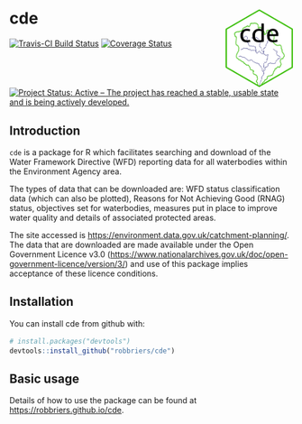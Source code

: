 
<!-- README.md is generated from README.Rmd. Please edit that file -->
cde <img src="docs/logo/logo.png" align="right" height=140/>
============================================================

[![Travis-CI Build Status](https://travis-ci.org/robbriers/cde.svg?branch=master)](https://travis-ci.org/robbriers/cde) [![Coverage Status](https://coveralls.io/repos/github/robbriers/cde/badge.svg?branch=master)](https://coveralls.io/github/robbriers/cde?branch=master) [![Project Status: Active – The project has reached a stable, usable state and is being actively developed.](https://www.repostatus.org/badges/latest/active.svg)](https://www.repostatus.org/#active)

Introduction
------------

`cde` is a package for R which facilitates searching and download of the Water Framework Directive (WFD) reporting data for all waterbodies within the Environment Agency area.

The types of data that can be downloaded are: WFD status classification data (which can also be plotted), Reasons for Not Achieving Good (RNAG) status, objectives set for waterbodies, measures put in place to improve water quality and details of associated protected areas.

The site accessed is <https://environment.data.gov.uk/catchment-planning/>. The data that are downloaded are made available under the Open Government Licence v3.0 (<https://www.nationalarchives.gov.uk/doc/open-government-licence/version/3/>) and use of this package implies acceptance of these licence conditions.

Installation
------------

You can install cde from github with:

``` r
# install.packages("devtools")
devtools::install_github("robbriers/cde")
```

Basic usage
-----------

Details of how to use the package can be found at <https://robbriers.github.io/cde>.
